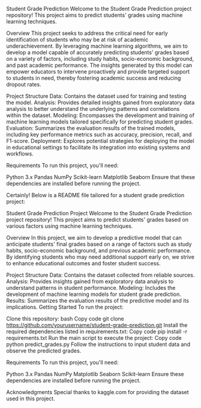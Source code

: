 Student Grade Prediction
Welcome to the Student Grade Prediction project repository! This project aims to predict students' grades using machine learning techniques.

Overview
This project seeks to address the critical need for early identification of students who may be at risk of academic underachievement. By leveraging machine learning algorithms, we aim to develop a model capable of accurately predicting students' grades based on a variety of factors, including study habits, socio-economic background, and past academic performance. The insights generated by this model can empower educators to intervene proactively and provide targeted support to students in need, thereby fostering academic success and reducing dropout rates.

Project Structure
Data: Contains the dataset used for training and testing the model.
Analysis: Provides detailed insights gained from exploratory data analysis to better understand the underlying patterns and correlations within the dataset.
Modeling: Encompasses the development and training of machine learning models tailored specifically for predicting student grades.
Evaluation: Summarizes the evaluation results of the trained models, including key performance metrics such as accuracy, precision, recall, and F1-score.
Deployment: Explores potential strategies for deploying the model in educational settings to facilitate its integration into existing systems and workflows.


Requirements
To run this project, you'll need:

Python 3.x
Pandas
NumPy
Scikit-learn
Matplotlib
Seaborn
Ensure that these dependencies are installed before running the project.



Certainly! Below is a README file tailored for a student grade prediction project:

Student Grade Prediction Project
Welcome to the Student Grade Prediction project repository! This project aims to predict students' grades based on various factors using machine learning techniques.

Overview
In this project, we aim to develop a predictive model that can anticipate students' final grades based on a range of factors such as study habits, socio-economic background, and previous academic performance. By identifying students who may need additional support early on, we strive to enhance educational outcomes and foster student success.

Project Structure
Data: Contains the dataset collected from reliable sources.
Analysis: Provides insights gained from exploratory data analysis to understand patterns in student performance.
Modeling: Includes the development of machine learning models for student grade prediction.
Results: Summarizes the evaluation results of the predictive model and its implications.
Getting Started
To run the project:

Clone this repository:
bash
Copy code
git clone https://github.com/yourusername/student-grade-prediction.git
Install the required dependencies listed in requirements.txt:
Copy code
pip install -r requirements.txt
Run the main script to execute the project:
Copy code
python predict_grades.py
Follow the instructions to input student data and observe the predicted grades.

Requirements
To run this project, you'll need:

Python 3.x
Pandas
NumPy
Matplotlib
Seaborn
Scikit-learn
Ensure these dependencies are installed before running the project.

Acknowledgments
Special thanks to kaggle.com for providing the dataset used in this project.
